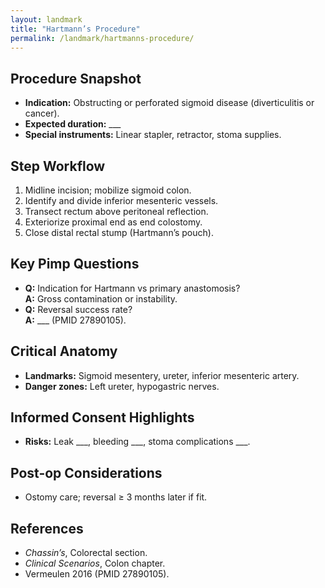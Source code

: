 ```yaml
---
layout: landmark
title: "Hartmann’s Procedure"
permalink: /landmark/hartmanns-procedure/
---
```


## Procedure Snapshot
- **Indication:** Obstructing or perforated sigmoid disease (diverticulitis or cancer).  
- **Expected duration:** ___  
- **Special instruments:** Linear stapler, retractor, stoma supplies.

## Step Workflow
1. Midline incision; mobilize sigmoid colon.  
2. Identify and divide inferior mesenteric vessels.  
3. Transect rectum above peritoneal reflection.  
4. Exteriorize proximal end as end colostomy.  
5. Close distal rectal stump (Hartmann’s pouch).  

## Key Pimp Questions
- **Q:** Indication for Hartmann vs primary anastomosis?    
  **A:** Gross contamination or instability.  
- **Q:** Reversal success rate?    
  **A:** ___ (PMID 27890105).  

## Critical Anatomy
- **Landmarks:** Sigmoid mesentery, ureter, inferior mesenteric artery.  
- **Danger zones:** Left ureter, hypogastric nerves.

## Informed Consent Highlights
- **Risks:** Leak ___, bleeding ___, stoma complications ___.

## Post-op Considerations
- Ostomy care; reversal ≥ 3 months later if fit.

## References
- *Chassin’s*, Colorectal section.  
- *Clinical Scenarios*, Colon chapter.  
- Vermeulen 2016 (PMID 27890105).
